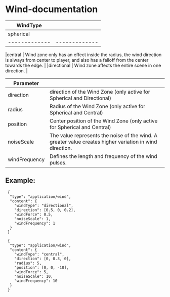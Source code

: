 # Wind-documentation

| WindType  |  |
| ------------- | ------------- |
|spherical  | | WindType  |  |
| ------------- | ------------- ||

|central  | Wind zone only has an effect inside the radius, the wind direction is always from center to player, and also has a falloff from the center towards the edge.  |
|directional  | Wind zone affects the entire scene in one direction.  |

| Parameter  |  |
| ------------- | ------------- |
|direction  | direction of the Wind Zone (only active for Spherical and Directional)  |
|radius  | Radius of the Wind Zone (only active for Spherical and Central)  |
|position  | Center position of the Wind Zone (only active for Spherical and Central)  |
|noiseScale  | The value represents the noise of the wind. A greater value creates higher variation in wind direction.  |
|windFrequency  | Defines the length and frequency of the wind pulses.  |

## Example:


     {
      "type": "application/wind",
      "content": {
        "windType": "directional",
        "direction": [0.5, 0, 0.2],
        "windForce": 0.5,
        "noiseScale": 1,
        "windFrequency": 1
      }
     }
      
     {
      "type": "application/wind",      
      "content": {      
        "windType": "central",        
        "direction": [0, 0.3, 0],        
        "radius": 5,        
        "position": [0, 0, -10],       
        "windForce": 5,      
        "noiseScale": 10,      
        "windFrequency": 10  
      }
     }
      

